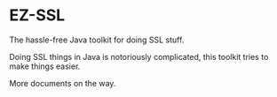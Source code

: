 # EZ-SSL
The hassle-free Java toolkit for doing SSL stuff.

Doing SSL things in Java is notoriously complicated, this toolkit tries to make
things easier.

More documents on the way.